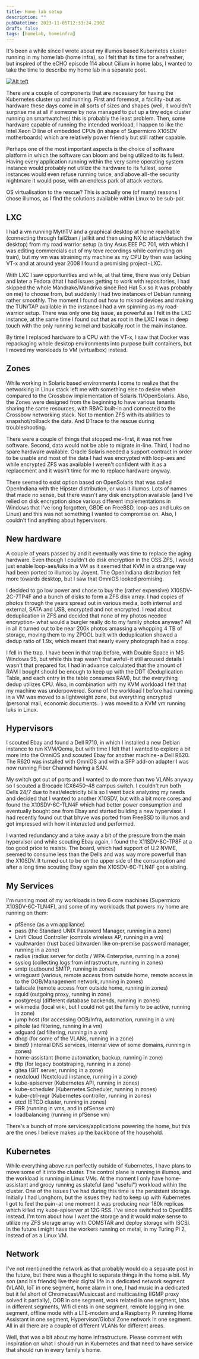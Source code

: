 ```yaml
---
title: Home lab setup
description: ""
pubDatetime: 2023-11-05T12:33:24.290Z
draft: false
tags: [homelab, homeinfra]
---
```

It's been a while since I wrote about my illumos based Kubernetes cluster running in my home lab (home infra), so I felt that its time for a refresher, but inspired of the eCHO episode 114 about Cilium in home labs, I wanted to take the time to describe my home lab in a separate post.

[![Alt teft](/assets/echo-114.png)](https://www.youtube.com/watch?v=rrT9BiZonlY)

There are a couple of components that are necessary for having the Kubernetes cluster up and running. First and foremost, a facility - but as hardware these days come in all sorts of sizes and shapes (well, it wouldn't surprise me at all if someone by now managed to put up a tiny edge cluster running on smartwatches) this is probably the least problem. Then, some hardware capable of running the intended workload, I happen to like the Intel Xeon D line of embedded CPUs (in shape of Supermicro X10SDV motherboards) which are relatively power friendly but still rather capable.

Perhaps one of the most important aspects is the choice of software platform in which the software can bloom and being utilized to its fullest. Having every application running within the very same operating system instance would probably not utilize the hardware to its fullest, some instances would even refuse running twice, and above all - the security nightmare it would pose, with an endless park of attack vectors.

OS virtualisation to the rescue? This is actually one (of many) reasons I chose illumos, as I find the solutions available within Linux to be sub-par.

## LXC

I had a vm running MythTV and a graphical desktop at home reachable (connecting through fail2ban / jailkit and then using NX to attach/detach the desktop) from my road warrior setup (a tiny Asus EEE PC 701, with which I was editing commercials out of my teve recordings while commuting on train), but my vm was straining my machine as my CPU by then was lacking VT-x and at around year 2008 I found a promising project - LXC.

With LXC I saw opportunities and while, at that time, there was only Debian and later a Fedora (that I had issues getting to work with repositories, I had skipped the whole Mandrake/Mandriva since Red Hat 5.x so it was probably on me) to choose from, but suddenly I had two instances of Debian running rather smoothly. The moment I found out how to mknod devices and making the TUN/TAP available in the instance I had a vm spinning as my road-warrior setup. There was only one big issue, as powerful as I felt in the LXC instance, at the same time I found out that as root in the LXC I was in deep touch with the only running kernel and basically root in the main instance.

By time I replaced hardware to a CPU with the VT-x, I saw that Docker was repackaging whole desktop environments into purpose built containers, but I moved my workloads to VM (virtualbox) instead.

## Zones

While working in Solaris based environments I come to realize that the networking in Linux stack left me with something else to desire when compared to the Crossbow implementation of Solaris 11/OpenSolaris. Also, the Zones were designed from the beginning to have various tenants sharing the same resources, with RBAC built-in and connected to the Crossbow networking stack. Not to mention ZFS with its abilities to snapshot/rollback the data. And DTrace to the rescue during troubleshooting.

There were a couple of things that stopped me - first, it was not free software. Second, data would not be able to migrate in-line. Third, I had no spare hardware available. Oracle Solaris needed a support contract in order to be usable and most of the data I had was encrypted with loop-aes and while  encrypted ZFS was available I weren't confident with it as a replacement and it wasn't time for me to replace hardware anyway.

There seemed to exist option based on OpenSolaris that was called OpenIndiana with the Hipster distribution, or was it illumos. Lots of names that made no sense, but there wasn't any disk encryption available (and I've relied on disk encryption since various different implementations in Windows that I've long forgotten, GBDE on FreeBSD, loop-aes and Luks on Linux) and this was not something I wanted to compromise on. Also, I couldn't find anything about hypervisors.

## New hardware

A couple of years passed by and it eventually was time to replace the aging hardware.  Even though I couldn't do disk encryption in the OSS ZFS, I would just enable loop-aes/luks in a VM as it seemed that KVM in a strange way had been ported to illumos by Joyent. The OpenIndiana distribution felt more towards desktop, but I saw that OmniOS looked promising.

I decided to go low power and chose to buy the (rather expensive) X10SDV-2C-7TP4F and a bunch of disks to form a ZFS disk array. I had copies of photos through the years spread out in various media, both internal and external, SATA and USB, encrypted and not encrypted. I read about deduplication in ZFS and decided that none of my photos needed encryption- what would a burgler really do to my family photos anyway? All in all it turned out to be near 200k photos amassing a whopping 4 TB of storage, moving them to my ZPOOL built with deduplication showed a dedup ratio of 1.9x, which meant that nearly every photograph had a copy.

I fell in the trap. I have been in that trap before, with Double Space in MS Windows 95, but while this trap wasn't that awful - it still aroused details I wasn't that prepared for. I had in advance calculated that the amount of RAM I bought should be enough to keep up with the DDT (Deduplication Table, and each entry in the table consumes RAM), but the everything dedup utilizes CPU. Also, in combination with my KVM workload I felt that my machine was underpowered. Some of the workload I before had running in a VM was moved to a lightweight zone, but everything encrypted (personal mail, economic documents.. ) was moved to a KVM vm running luks in Linux.

## Hypervisors

I scouted Ebay and found a Dell R710, in which I installed a new Debian instance to run KVM/Qemu, but with time I felt that I wanted to explore a bit more into the OmniOS and scouted Ebay for another machine - a Dell R620. The R620 was installed with OmniOS and with a SFP add-on adapter I was now running Fiber Channel having a SAN.

My switch got out of ports and I wanted to do more than two VLANs anyway so I scouted a Brocade ICX6450–48 campus switch.
I couldn't run both Dells 24/7 due to heat/electricity bills so I went back analyzing my needs and decided that I wanted to another X10SDV, but with a bit more cores and found the X10SDV-6C-TLN4F which had better power consumption and eventually bought one from Ebay and started building a new hypervisor. I had recently found out that bhyve was ported from FreeBSD to illumos and got impressed with how it interacted and performed.

I wanted redundancy and a take away a bit of the pressure from the main hypervisor and while scouting Ebay again, I found the X11SDV-8C-TP8F at a too good price to resists. The board, which had support of U.2 NVME, seemed to consume less than the Dells and was way more powerfull than the X10SDV. It turned out to be on the upper side of the consumption and after a long time scouting Ebay again the X10SDV-6C-TLN4F got a sibling.

## My Services

I'm running most of my workloads in two 6 core machines (Supermicro X10SDV-6C-TLN4F), and some of my workloads that powers my home are running on them:
* pfSense (as a vm appliance)
* pass (the Standard UNIX Password Manager, running in a zone)
* Unifi Cloud Controller (controls wireless AP, running in a vm)
* vaultwarden (rust based bitwarden like on-premise password manager, running in a zone)
* radius (radius server for dot1x / WPA-Enterprise, running in a zone)
* syslog (collecting logs from infrastructure, running in zones)
* smtp (outbound SMTP, running in zones)
* wireguard (various, remote access from outside home, remote access in to the OOB/Management network, running in zones)
* tailscale (remote access from outside home, running in zones)
* squid (outgoing proxy, running in zone)
* postgresql (different database backends, running in zones)
* wikimedia (local wiki, but I could not get the family to be active, running in zone)
* jump host (for accessing OOB/Infra, automation, running in a vm)
* pihole (ad filtering, running in a vm)
* adguard (ad filtering, running in a vm)
* dhcp (for some of the VLANs, running in a zone)
* bind9 (internal DNS services, internal view of some domains, running in zones)
* home-assistant (home automation, backup, running in zone)
* tftp (for legacy bootstraping, running in a zone)
* gitea (GIT server, running in a zone)
* nextcloud (Nextcloud instance, running in a zone)
* kube-apiserver (Kubernetes API, running in zones)
* kube-scheduler (Kubernetes Scheduler, running in zones)
* kube-ctrl-mgr (Kubernetes controller, running in zones)
* etcd (ETCD cluster, running in zones)
* FRR (running in vms, and in pfSense vm)
* loadbalancing (running in pfSense vm)

There's a bunch of more services/applications powering the home, but this are the ones I believe makes up the backbone of the household. 

## Kubernetes

While everything above run perfectly outside of Kubernetes, I have plans to move some of it into the cluster. The control plane is running in illumos, and the workload is running in Linux VMs. At the moment I only have home-assistant and grocy running as stateful (and "useful") workload within the cluster.  One of the issues I've had during this time is the persistent storage. Initially I had Longhorn, but the issues they had to keep up with Kubernetes I got to feel the pain - at one moment it was producing near 180k replicas which killed my kube-apiserver at 12G RSS. I've since switched to OpenEBS instead. I'm torn about how I want the storage and it would make sense to utilize my ZFS storage array with COMSTAR and deploy storage with ISCSI. In the future I might have the workers running on metal, in my Turing Pi 2, instead of as a Linux VM.

## Network 

I've not mentioned the network as that probably would do a separate post in the future, but there was a thought to separate things in the home a bit. My son (and his friends) live their digital life in a dedicated network segment (VLAN), IoT in one segment, home alarm in one, I had music in a dedicated but it fel short of Chromecast/Musiccast and multicasting (IGMP proxy solved it partially), OOB in one segment, work related in one segment, labs in different segments, Wifi clients in one segment, remote logging in one segment, offline mode with a LTE-modem and a Raspberry Pi running Home Assistant in one segment, Hypervisor/Global Zone network in one segment. All in all there are a couple of different VLANs for different areas.

Well, that was a bit about my home infrastructure. Please comment with inspiration on what I should run in Kubernetes and that need to have service that should run in every family's home.